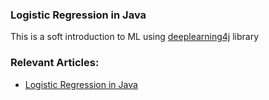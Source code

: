### Logistic Regression in Java
This is a soft introduction to ML using [deeplearning4j](https://deeplearning4j.org) library

### Relevant Articles:
- [Logistic Regression in Java](https://www.baeldung.com/)
